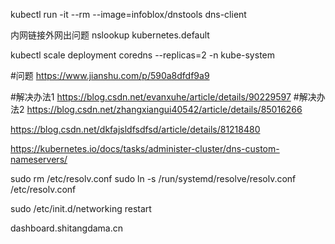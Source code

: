 kubectl run -it --rm --image=infoblox/dnstools dns-client

内网链接外网出问题
nslookup kubernetes.default

kubectl scale deployment coredns --replicas=2 -n kube-system

#问题
https://www.jianshu.com/p/590a8dfdf9a9

#解决办法1
https://blog.csdn.net/evanxuhe/article/details/90229597
#解决办法2
https://blog.csdn.net/zhangxiangui40542/article/details/85016266

https://blog.csdn.net/dkfajsldfsdfsd/article/details/81218480

https://kubernetes.io/docs/tasks/administer-cluster/dns-custom-nameservers/

sudo rm /etc/resolv.conf
sudo ln -s /run/systemd/resolve/resolv.conf /etc/resolv.conf

sudo /etc/init.d/networking restart

dashboard.shitangdama.cn